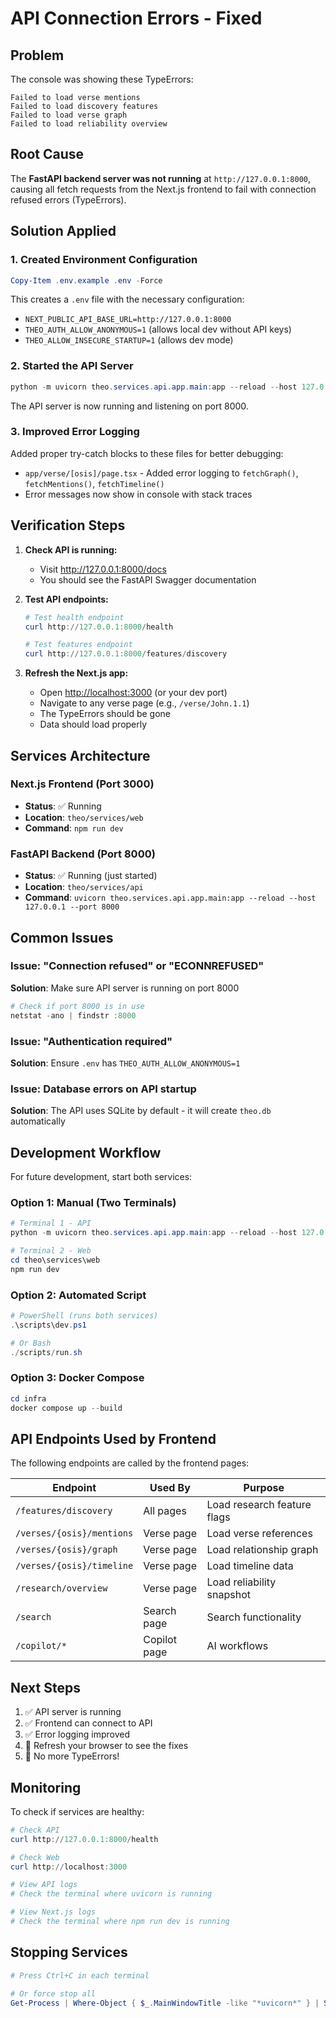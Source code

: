 # API Connection Errors - Fixed

## Problem

The console was showing these TypeErrors:

```text
Failed to load verse mentions
Failed to load discovery features  
Failed to load verse graph
Failed to load reliability overview
```

## Root Cause

The **FastAPI backend server was not running** at `http://127.0.0.1:8000`, causing all fetch requests from the Next.js frontend to fail with connection refused errors (TypeErrors).

## Solution Applied

### 1. Created Environment Configuration

```powershell
Copy-Item .env.example .env -Force
```

This creates a `.env` file with the necessary configuration:

- `NEXT_PUBLIC_API_BASE_URL=http://127.0.0.1:8000`
- `THEO_AUTH_ALLOW_ANONYMOUS=1` (allows local dev without API keys)
- `THEO_ALLOW_INSECURE_STARTUP=1` (allows dev mode)

### 2. Started the API Server

```powershell
python -m uvicorn theo.services.api.app.main:app --reload --host 127.0.0.1 --port 8000
```

The API server is now running and listening on port 8000.

### 3. Improved Error Logging

Added proper try-catch blocks to these files for better debugging:

- `app/verse/[osis]/page.tsx` - Added error logging to `fetchGraph()`, `fetchMentions()`, `fetchTimeline()`
- Error messages now show in console with stack traces

## Verification Steps

1. **Check API is running:**
   - Visit <http://127.0.0.1:8000/docs>
   - You should see the FastAPI Swagger documentation

2. **Test API endpoints:**

   ```powershell
   # Test health endpoint
   curl http://127.0.0.1:8000/health
   
   # Test features endpoint
   curl http://127.0.0.1:8000/features/discovery
   ```

3. **Refresh the Next.js app:**
   - Open <http://localhost:3000> (or your dev port)
   - Navigate to any verse page (e.g., `/verse/John.1.1`)
   - The TypeErrors should be gone
   - Data should load properly

## Services Architecture

### Next.js Frontend (Port 3000)

- **Status**: ✅ Running
- **Location**: `theo/services/web`
- **Command**: `npm run dev`

### FastAPI Backend (Port 8000)

- **Status**: ✅ Running (just started)
- **Location**: `theo/services/api`
- **Command**: `uvicorn theo.services.api.app.main:app --reload --host 127.0.0.1 --port 8000`

## Common Issues

### Issue: "Connection refused" or "ECONNREFUSED"

**Solution**: Make sure API server is running on port 8000

```powershell
# Check if port 8000 is in use
netstat -ano | findstr :8000
```

### Issue: "Authentication required"

**Solution**: Ensure `.env` has `THEO_AUTH_ALLOW_ANONYMOUS=1`

### Issue: Database errors on API startup

**Solution**: The API uses SQLite by default - it will create `theo.db` automatically

## Development Workflow

For future development, start both services:

### Option 1: Manual (Two Terminals)

```powershell
# Terminal 1 - API
python -m uvicorn theo.services.api.app.main:app --reload --host 127.0.0.1 --port 8000

# Terminal 2 - Web
cd theo\services\web
npm run dev
```

### Option 2: Automated Script

```powershell
# PowerShell (runs both services)
.\scripts\dev.ps1

# Or Bash
./scripts/run.sh
```

### Option 3: Docker Compose

```powershell
cd infra
docker compose up --build
```

## API Endpoints Used by Frontend

The following endpoints are called by the frontend pages:

| Endpoint | Used By | Purpose |
|----------|---------|---------|
| `/features/discovery` | All pages | Load research feature flags |
| `/verses/{osis}/mentions` | Verse page | Load verse references |
| `/verses/{osis}/graph` | Verse page | Load relationship graph |
| `/verses/{osis}/timeline` | Verse page | Load timeline data |
| `/research/overview` | Verse page | Load reliability snapshot |
| `/search` | Search page | Search functionality |
| `/copilot/*` | Copilot page | AI workflows |

## Next Steps

1. ✅ API server is running
2. ✅ Frontend can connect to API
3. ✅ Error logging improved
4. 🔄 Refresh your browser to see the fixes
5. 🎉 No more TypeErrors!

## Monitoring

To check if services are healthy:

```powershell
# Check API
curl http://127.0.0.1:8000/health

# Check Web
curl http://localhost:3000

# View API logs
# Check the terminal where uvicorn is running

# View Next.js logs  
# Check the terminal where npm run dev is running
```

## Stopping Services

```powershell
# Press Ctrl+C in each terminal

# Or force stop all
Get-Process | Where-Object { $_.MainWindowTitle -like "*uvicorn*" } | Stop-Process -Force
```
